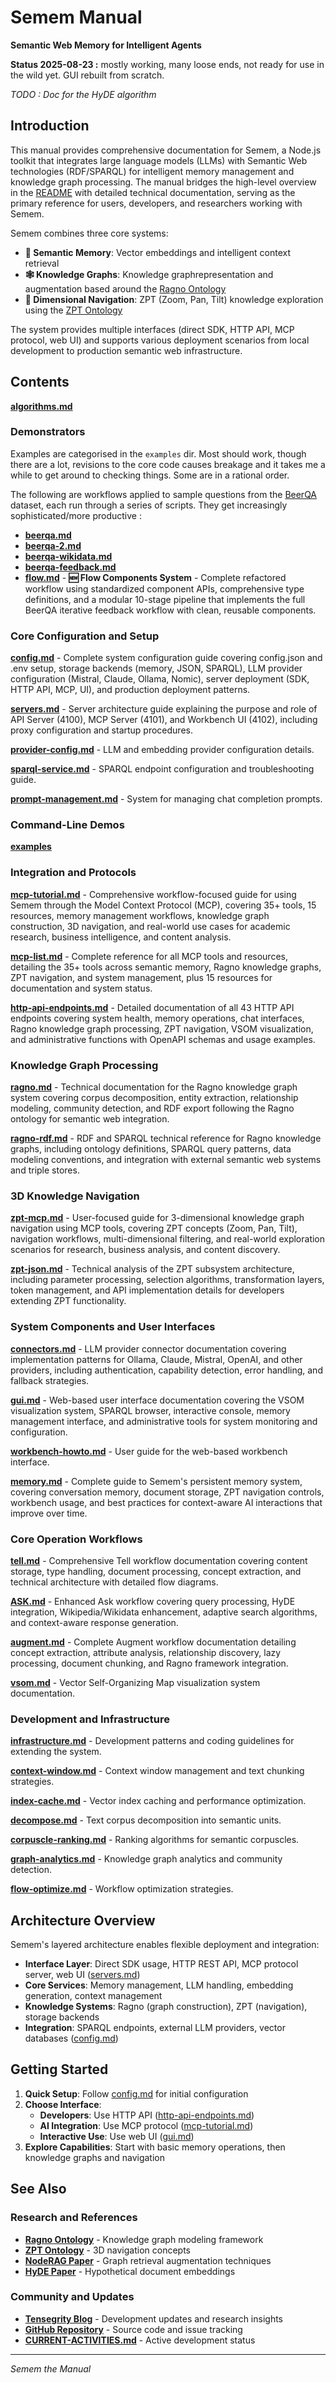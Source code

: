 # Semem Manual

**Semantic Web Memory for Intelligent Agents**

**Status 2025-08-23 :** mostly working, many loose ends, not ready for use in the wild yet. GUI rebuilt from scratch.

*TODO : Doc for the HyDE algorithm*

## Introduction

This manual provides comprehensive documentation for Semem, a Node.js toolkit that integrates large language models (LLMs) with Semantic Web technologies (RDF/SPARQL) for intelligent memory management and knowledge graph processing. The manual bridges the high-level overview in the [README](../../README.md) with detailed technical documentation, serving as the primary reference for users, developers, and researchers working with Semem.

Semem combines three core systems:
- **🧠 Semantic Memory**: Vector embeddings and intelligent context retrieval
- **🕸️ Knowledge Graphs**: Knowledge graphrepresentation and augmentation based around the [Ragno Ontology](https://github.com/danja/ragno)
- **🧭 Dimensional Navigation**: ZPT (Zoom, Pan, Tilt) knowledge exploration using the [ZPT Ontology](https://github.com/danja/zpt)

The system provides multiple interfaces (direct SDK, HTTP API, MCP protocol, web UI) and supports various deployment scenarios from local development to production semantic web infrastructure.

## Contents

**[algorithms.md](algorithms.md)**

### Demonstrators

Examples are categorised in the `examples` dir. Most should work, though there are a lot, revisions to the core code causes breakage and it takes me a while to get around to checking things. Some are in a rational order.

The following are workflows applied to sample questions from the [BeerQA](https://beerqa.github.io/) dataset, each run through a series of scripts. They get increasingly sophisticated/more productive :

* **[beerqa.md](beerqa.md)** 
* **[beerqa-2.md](beerqa-2.md)** 
* **[beerqa-wikidata.md](beerqa-wikidata.md)** 
* **[beerqa-feedback.md](beerqa-feedback.md)**
* **[flow.md](flow.md)** - **🆕 Flow Components System** - Complete refactored workflow using standardized component APIs, comprehensive type definitions, and a modular 10-stage pipeline that implements the full BeerQA iterative feedback workflow with clean, reusable components.

### Core Configuration and Setup

**[config.md](config.md)** - Complete system configuration guide covering config.json and .env setup, storage backends (memory, JSON, SPARQL), LLM provider configuration (Mistral, Claude, Ollama, Nomic), server deployment (SDK, HTTP API, MCP, UI), and production deployment patterns.

**[servers.md](servers.md)** - Server architecture guide explaining the purpose and role of API Server (4100), MCP Server (4101), and Workbench UI (4102), including proxy configuration and startup procedures.

**[provider-config.md](provider-config.md)** - LLM and embedding provider configuration details.

**[sparql-service.md](sparql-service.md)** - SPARQL endpoint configuration and troubleshooting guide.

**[prompt-management.md](prompt-management.md)** - System for managing chat completion prompts.

### Command-Line Demos

**[examples](../../examples/README.md)**

### Integration and Protocols

**[mcp-tutorial.md](mcp-tutorial.md)** - Comprehensive workflow-focused guide for using Semem through the Model Context Protocol (MCP), covering 35+ tools, 15 resources, memory management workflows, knowledge graph construction, 3D navigation, and real-world use cases for academic research, business intelligence, and content analysis.

**[mcp-list.md](mcp-list.md)** - Complete reference for all MCP tools and resources, detailing the 35+ tools across semantic memory, Ragno knowledge graphs, ZPT navigation, and system management, plus 15 resources for documentation and system status.

**[http-api-endpoints.md](http-api-endpoints.md)** - Detailed documentation of all 43 HTTP API endpoints covering system health, memory operations, chat interfaces, Ragno knowledge graph processing, ZPT navigation, VSOM visualization, and administrative functions with OpenAPI schemas and usage examples.

### Knowledge Graph Processing

**[ragno.md](ragno.md)** - Technical documentation for the Ragno knowledge graph system covering corpus decomposition, entity extraction, relationship modeling, community detection, and RDF export following the Ragno ontology for semantic web integration.

**[ragno-rdf.md](ragno-rdf.md)** - RDF and SPARQL technical reference for Ragno knowledge graphs, including ontology definitions, SPARQL query patterns, data modeling conventions, and integration with external semantic web systems and triple stores.

### 3D Knowledge Navigation

**[zpt-mcp.md](zpt-mcp.md)** - User-focused guide for 3-dimensional knowledge graph navigation using MCP tools, covering ZPT concepts (Zoom, Pan, Tilt), navigation workflows, multi-dimensional filtering, and real-world exploration scenarios for research, business analysis, and content discovery.

**[zpt-json.md](zpt-json.md)** - Technical analysis of the ZPT subsystem architecture, including parameter processing, selection algorithms, transformation layers, token management, and API implementation details for developers extending ZPT functionality.

### System Components and User Interfaces

**[connectors.md](connectors.md)** - LLM provider connector documentation covering implementation patterns for Ollama, Claude, Mistral, OpenAI, and other providers, including authentication, capability detection, error handling, and fallback strategies.

**[gui.md](gui.md)** - Web-based user interface documentation covering the VSOM visualization system, SPARQL browser, interactive console, memory management interface, and administrative tools for system monitoring and configuration.

**[workbench-howto.md](workbench-howto.md)** - User guide for the web-based workbench interface.

**[memory.md](memory.md)** - Complete guide to Semem's persistent memory system, covering conversation memory, document storage, ZPT navigation controls, workbench usage, and best practices for context-aware AI interactions that improve over time.

### Core Operation Workflows

**[tell.md](tell.md)** - Comprehensive Tell workflow documentation covering content storage, type handling, document processing, concept extraction, and technical architecture with detailed flow diagrams.

**[ASK.md](../ASK.md)** - Enhanced Ask workflow covering query processing, HyDE integration, Wikipedia/Wikidata enhancement, adaptive search algorithms, and context-aware response generation.

**[augment.md](augment.md)** - Complete Augment workflow documentation detailing concept extraction, attribute analysis, relationship discovery, lazy processing, document chunking, and Ragno framework integration.

**[vsom.md](vsom.md)** - Vector Self-Organizing Map visualization system documentation.

### Development and Infrastructure

**[infrastructure.md](infrastructure.md)** - Development patterns and coding guidelines for extending the system.

**[context-window.md](context-window.md)** - Context window management and text chunking strategies.

**[index-cache.md](index-cache.md)** - Vector index caching and performance optimization.

**[decompose.md](decompose.md)** - Text corpus decomposition into semantic units.

**[corpuscle-ranking.md](corpuscle-ranking.md)** - Ranking algorithms for semantic corpuscles.

**[graph-analytics.md](graph-analytics.md)** - Knowledge graph analytics and community detection.

**[flow-optimize.md](flow-optimize.md)** - Workflow optimization strategies.

## Architecture Overview

Semem's layered architecture enables flexible deployment and integration:

- **Interface Layer**: Direct SDK usage, HTTP REST API, MCP protocol server, web UI ([servers.md](servers.md))
- **Core Services**: Memory management, LLM handling, embedding generation, context management
- **Knowledge Systems**: Ragno (graph construction), ZPT (navigation), storage backends
- **Integration**: SPARQL endpoints, external LLM providers, vector databases ([config.md](config.md))

## Getting Started

1. **Quick Setup**: Follow [config.md](config.md) for initial configuration
2. **Choose Interface**: 
   - **Developers**: Use HTTP API ([http-api-endpoints.md](http-api-endpoints.md))
   - **AI Integration**: Use MCP protocol ([mcp-tutorial.md](mcp-tutorial.md))
   - **Interactive Use**: Use web UI ([gui.md](gui.md))
3. **Explore Capabilities**: Start with basic memory operations, then knowledge graphs and navigation

## See Also

### Research and References
- **[Ragno Ontology](https://github.com/danja/ragno)** - Knowledge graph modeling framework
- **[ZPT Ontology](https://github.com/danja/zpt)** - 3D navigation concepts
- **[NodeRAG Paper](https://arxiv.org/abs/2504.11544)** - Graph retrieval augmentation techniques
- **[HyDE Paper](https://arxiv.org/abs/2212.10496)** - Hypothetical document embeddings

### Community and Updates
- **[Tensegrity Blog](https://tensegrity.it)** - Development updates and research insights
- **[GitHub Repository](https://github.com/danja/semem)** - Source code and issue tracking
- **[CURRENT-ACTIVITIES.md](../../docs/CURRENT-ACTIVITY.md)** - Active development status

---

*Semem the Manual*
